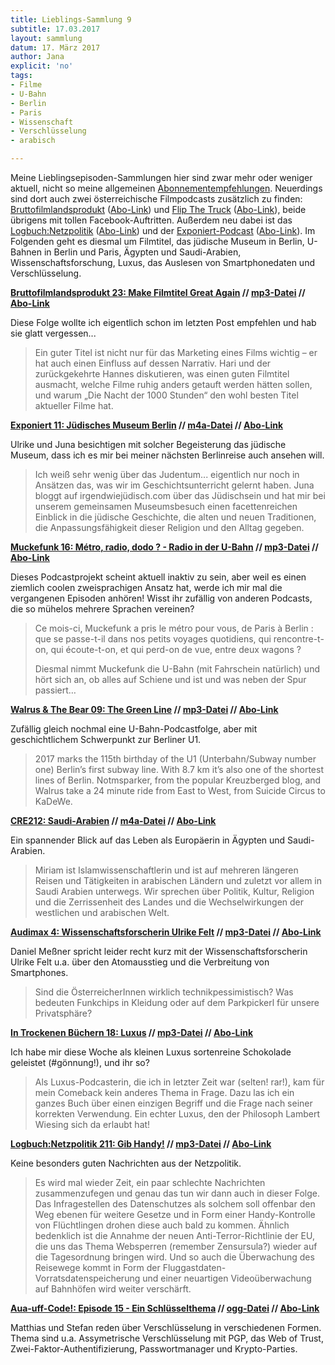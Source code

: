 ```yaml
---
title: Lieblings-Sammlung 9
subtitle: 17.03.2017
layout: sammlung
datum: 17. März 2017
author: Jana
explicit: 'no'
tags:
- Filme
- U-Bahn
- Berlin
- Paris
- Wissenschaft
- Verschlüsselung
- arabisch

---
```


Meine Lieblingsepisoden-Sammlungen hier sind zwar mehr oder weniger aktuell, nicht so meine allgemeinen [Abonnementempfehlungen](http://lieblings-plaetzchen.com/lieblings-podcasts.html). Neuerdings sind dort auch zwei österreichische Filmpodcasts zusätzlich zu finden: [Bruttofilmlandsprodukt](http://bruttofilmlandsprodukt.net/) ([Abo-Link](http://bruttofilmlandsprodukt.net/feed/podcast/)) und [Flip The Truck](http://www.flipthetruck.com/) ([Abo-Link](http://www.flipthetruck.com/feed/derfilmpodcast/)), beide übrigens mit tollen Facebook-Auftritten. Außerdem neu dabei ist das [Logbuch:Netzpolitik](https://logbuch-netzpolitik.de/) ([Abo-Link](http://logbuch-netzpolitik.de/feed/m4a)) und der [Exponiert-Podcast](http://www.exponiert.berlin) ([Abo-Link](http://www.exponiert.berlin/feed/m4a/)). Im Folgenden geht es diesmal um Filmtitel, das jüdische Museum in Berlin, U-Bahnen in Berlin und Paris, Ägypten und Saudi-Arabien, Wissenschaftsforschung, Luxus, das Auslesen von Smartphonedaten und Verschlüsselung.

**[Bruttofilmlandsprodukt 23: Make Filmtitel Great Again](http://bruttofilmlandsprodukt.net/episode-23-make-filmtitel-great-again/) // [mp3-Datei](https://media.blubrry.com/bruttofilmlandsprodukt/archive.org/download/Episode23Filmtitel/Episode23-Filmtitel.mp3) // [Abo-Link](http://bruttofilmlandsprodukt.net/feed/podcast/)**

Diese Folge wollte ich eigentlich schon im letzten Post empfehlen und hab sie glatt vergessen...

<blockquote>Ein guter Titel ist nicht nur für das Marketing eines Films wichtig – er hat auch einen Einfluss auf dessen Narrativ. Hari und der zurückgekehrte Hannes diskutieren, was einen guten Filmtitel ausmacht, welche Filme ruhig anders getauft werden hätten sollen, und warum „Die Nacht der 1000 Stunden“ den wohl besten Titel aktueller Filme hat.</blockquote>

**[Exponiert 11: Jüdisches Museum Berlin](http://www.exponiert.berlin/expb11-juedisches-museum-berlinjuna/) // [m4a-Datei](http://www.exponiert.berlin/podlove/file/397/s/feed/c/m4a/EXPB11_JMB_Juna.m4a) // [Abo-Link](http://www.exponiert.berlin/feed/m4a/)**

Ulrike und Juna besichtigen mit solcher Begeisterung das jüdische Museum, dass ich es mir bei meiner nächsten Berlinreise auch ansehen will.

<blockquote>Ich weiß sehr wenig über das Judentum... eigentlich nur noch in Ansätzen das, was wir im Geschichtsunterricht gelernt haben. Juna bloggt auf irgendwiejüdisch.com über das Jüdischsein und hat mir bei unserem gemeinsamen Museumsbesuch einen facettenreichen Einblick in die jüdische Geschichte, die alten und neuen Traditionen, die Anpassungsfähigkeit dieser Religion und den Alltag gegeben.</blockquote>

**[Muckefunk 16: Métro, radio, dodo ? - Radio in der U-Bahn](http://muckefunk.de/2015/09/mf16/) // [mp3-Datei](http://muckefunk.de/podlove/file/463/s/feed/c/mp3/MF16_UBahn.mp3) // [Abo-Link](http://muckefunk.de/feed/mp3/)**

Dieses Podcastprojekt scheint aktuell inaktiv zu sein, aber weil es einen ziemlich coolen zweisprachigen Ansatz hat, werde ich mir mal die vergangenen Episoden anhören! Wisst ihr zufällig von anderen Podcasts, die so mühelos mehrere Sprachen vereinen?

<blockquote>Ce mois-ci, Muckefunk a pris le métro pour vous, de Paris à Berlin : que se passe-t-il dans nos petits voyages quotidiens, qui rencontre-t-on, qui écoute-t-on, et qui perd-on de vue, entre deux wagons ?

Diesmal nimmt Muckefunk die U-Bahn (mit Fahrschein natürlich) und hört sich an, ob alles auf Schiene und ist und was neben der Spur passiert…</blockquote>

**[Walrus & The Bear 09: The Green Line](http://viertausendhertz.de/watb09/) // [mp3-Datei](https://cdn.podigee.com/media/podcast_648_walrus_the_bear_episode_9_the_green_line.mp3) // [Abo-Link](http://viertausendhertz.de/feed/podcast/walrus-and-the-bear)**

Zufällig gleich nochmal eine U-Bahn-Podcastfolge, aber mit geschichtlichem Schwerpunkt zur Berliner U1.

<blockquote>2017 marks the 115th birthday of the U1 (Unterbahn/Subway number one) Berlin’s first subway line. With 8.7 km it’s also one of the shortest lines of Berlin. Notmsparker, from the popular Kreuzberged blog, and Walrus take a 24 minute ride from East to West, from Suicide Circus to KaDeWe.</blockquote>

**[CRE212: Saudi-Arabien](https://cre.fm/cre212-saudi-arabien) // [m4a-Datei](https://cre.fm/podlove/file/3420/s/download/c/select-show/cre212-saudi-arabien.m4a) // [Abo-Link](http://cre.fm/feed/m4a)**

Ein spannender Blick auf das Leben als Europäerin in Ägypten und Saudi-Arabien.

<blockquote>Miriam ist Islamwissenschaftlerin und ist auf mehreren längeren Reisen und Tätigkeiten in arabischen Ländern und zuletzt vor allem in Saudi Arabien unterwegs. Wir sprechen über Politik, Kultur, Religion und die Zerrissenheit des Landes und die Wechselwirkungen der westlichen und arabischen Welt.</blockquote>

**[Audimax 4: Wissenschaftsforscherin Ulrike Felt](http://medienportal.univie.ac.at/uniview/wissenschaft-gesellschaft/podcast-detail/artikel/audimax-4-wissenschaftsforscherin-ulrike-felt/) // [mp3-Datei](https://medienportal.univie.ac.at/fileadmin/user_upload/startseite/Uni_view/Podcasts/16-11_Audimax4_Felt.mp3) // [Abo-Link](http://medienportal.univie.ac.at/podcast/rss.xml)**

Daniel Meßner spricht leider recht kurz mit der Wissenschaftsforscherin Ulrike Felt u.a. über den Atomausstieg und die Verbreitung von Smartphones.

<blockquote>Sind die ÖsterreicherInnen wirklich technikpessimistisch? Was bedeuten Funkchips in Kleidung oder auf dem Parkpickerl für unsere Privatsphäre?</blockquote>

**[In Trockenen Büchern 18: Luxus](http://in-trockenen-buechern.de/itb018-luxus/) // [mp3-Datei](http://in-trockenen-buechern.de/podlove/file/480/s/feed/c/mp3/ITB018_Luxus.mp3) // [Abo-Link](http://in-trockenen-buechern.de/feed/mp3/)**

Ich habe mir diese Woche als kleinen Luxus sortenreine Schokolade geleistet (#gönnung!), und ihr so?

<blockquote>Als Luxus-Podcasterin, die ich in letzter Zeit war (selten! rar!), kam für mein Comeback kein anderes Thema in Frage. Dazu las ich ein ganzes Buch über einen einzigen Begriff und die Frage nach seiner korrekten Verwendung. Ein echter Luxus, den der Philosoph Lambert Wiesing sich da erlaubt hat!</blockquote>

**[Logbuch:Netzpolitik 211: Gib Handy!](https://logbuch-netzpolitik.de/lnp211-gib-handy) // [mp3-Datei](https://logbuch-netzpolitik.de/podlove/file/5236/s/download/c/select-show/lnp211-gib-handy.mp3) // [Abo-Link](http://logbuch-netzpolitik.de/feed/m4a)**

Keine besonders guten Nachrichten aus der Netzpolitik.

<blockquote>Es wird mal wieder Zeit, ein paar schlechte Nachrichten zusammenzufegen und genau das tun wir dann auch in dieser Folge. Das Infragestellen des Datenschutzes als solchem soll offenbar den Weg ebenen für weitere Gesetze und in Form einer Handy-Kontrolle von Flüchtlingen drohen diese auch bald zu kommen. Ähnlich bedenklich ist die Annahme der neuen Anti-Terror-Richtlinie der EU, die uns das Thema Websperren (remember Zensursula?) wieder auf die Tagesordnung bringen wird. Und so auch die Überwachung des Reisewege kommt in Form der Fluggastdaten-Vorratsdatenspeicherung und einer neuartigen Videoüberwachung auf Bahnhöfen wird weiter verschärft.</blockquote>

**[Aua-uff-Code!: Episode 15 - Ein Schlüsselthema](https://aua-uff-co.de/2017/01/01/episode15.html) // [ogg-Datei](https://aua-uff-co.de/episodes/episode15.ogg) // [Abo-Link](https://aua-uff-co.de/episodes.mp3.rss)**

Matthias und Stefan reden über Verschlüsselung in verschiedenen Formen. Thema sind u.a. Assymetrische Verschlüsselung mit PGP, das Web of Trust, Zwei-Faktor-Authentifizierung, Passwortmanager und Krypto-Parties.
